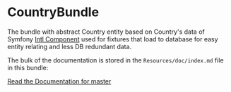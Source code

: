 # CountryBundle

The bundle with abstract Country entity based on Country's data of Symfony
[Intl Component](http://symfony.com/doc/current/components/intl.html)
used for fixtures that load to database for easy entity relating and less DB redundant data.

The bulk of the documentation is stored in the `Resources/doc/index.md` file in this bundle:

[Read the Documentation for master](https://github.com/LapaLabs/CountryBundle/blob/master/Resources/doc/index.md)
